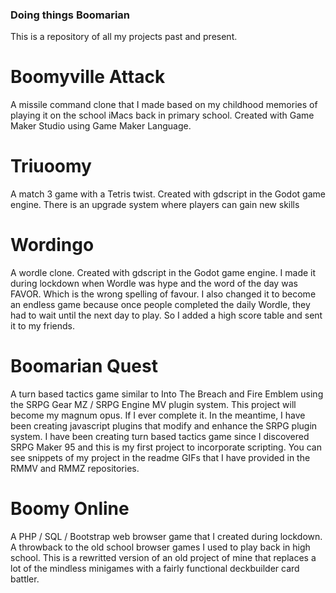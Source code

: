 ### Doing things Boomarian
This is a repository of all my projects past and present.

# Boomyville Attack
A missile command clone that I made based on my childhood memories of playing it on the school iMacs back in primary school. Created with Game Maker Studio using Game Maker Language.

# Triuoomy
A match 3 game with a Tetris twist. Created with gdscript in the Godot game engine. There is an upgrade system where players can gain new skills

# Wordingo
A wordle clone. Created with gdscript in the Godot game engine. I made it during lockdown when Wordle was hype and the word of the day was FAVOR. Which is the wrong spelling of favour. I also changed it to become an endless game because once people completed the daily Wordle, they had to wait until the next day to play. So I added a high score table and sent it to my friends. 

# Boomarian Quest
A turn based tactics game similar to Into The Breach and Fire Emblem using the SRPG Gear MZ / SRPG Engine MV plugin system. This project will become my magnum opus. If I ever complete it. In the meantime, I have been creating javascript plugins that modify and enhance the SRPG plugin system. I have been creating turn based tactics game since I discovered SRPG Maker 95 and this is my first project to incorporate scripting. You can see snippets of my project in the readme GIFs that I have provided in the RMMV and RMMZ repositories.

# Boomy Online
A PHP / SQL / Bootstrap web browser game that I created during lockdown. A throwback to the old school browser games I used to play back in high school. This is a rewritted version of an old project of mine that replaces a lot of the mindless minigames with a fairly functional deckbuilder card battler. 
